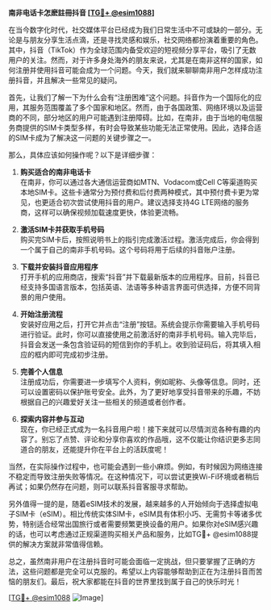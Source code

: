 **南非电话卡怎麽註冊抖音 [[TG💪+ @esim1088](https://t.me/s/esim1088)]**

在当今数字化时代，社交媒体平台已经成为我们日常生活中不可或缺的一部分。无论是与朋友分享生活点滴，还是寻找灵感和娱乐，社交网络都扮演着重要的角色。其中，抖音（TikTok）作为全球范围内备受欢迎的短视频分享平台，吸引了无数用户的关注。然而，对于许多身处海外的朋友来说，尤其是在南非这样的国家，如何注册并使用抖音可能会成为一个问题。今天，我们就来聊聊南非用户怎样成功注册抖音，并且解决一些常见的疑问。

首先，让我们了解一下为什么会有“注册困难”这个问题。抖音作为一个国际化的应用，其服务范围覆盖了多个国家和地区。然而，由于各国政策、网络环境以及运营商的不同，部分地区的用户可能遇到注册障碍。比如，在南非，由于当地的电信服务商提供的SIM卡类型多样，有时会导致某些功能无法正常使用。因此，选择合适的SIM卡成为了解决这一问题的关键步骤之一。

那么，具体应该如何操作呢？以下是详细步骤：

1. **购买适合的南非电话卡**  
   在南非，你可以通过各大通信运营商如MTN、Vodacom或Cell C等渠道购买本地SIM卡。这些卡通常分为预付费和后付费两种模式，其中预付费卡更为常见，也更适合初次尝试使用抖音的用户。建议选择支持4G LTE网络的服务商，这样可以确保视频加载速度更快，体验更流畅。

2. **激活SIM卡并获取手机号码**  
   购买完SIM卡后，按照说明书上的指引完成激活过程。激活完成后，你会得到一个属于自己的南非手机号码。这个号码将用于后续的抖音账户注册。

3. **下载并安装抖音应用程序**  
   打开手机的应用商店，搜索“抖音”并下载最新版本的应用程序。目前，抖音已经支持多国语言版本，包括英语、法语等多种语言界面可供选择，方便不同背景的用户使用。

4. **开始注册流程**  
   安装好应用之后，打开它并点击“注册”按钮。系统会提示你需要输入手机号码进行验证。此时，你可以直接使用之前激活好的南非手机号码。输入完毕后，抖音会发送一条包含验证码的短信到你的手机上。收到验证码后，将其填入相应的框内即可完成初步注册。

5. **完善个人信息**  
   注册成功后，你需要进一步填写个人资料，例如昵称、头像等信息。同时，还可以设置密码以保护账号安全。此外，为了更好地享受抖音带来的乐趣，不妨根据自己的兴趣爱好关注一些相关的频道或者创作者。

6. **探索内容并参与互动**  
   现在，你已经正式成为一名抖音用户啦！接下来就可以尽情浏览各种有趣的内容了。别忘了点赞、评论和分享你喜欢的作品哦，这不仅能让你结识更多志同道合的朋友，还能提升你在平台上的活跃度呢！

当然，在实际操作过程中，也可能会遇到一些小麻烦。例如，有时候因为网络连接不稳定而导致注册失败等情况。在这种情况下，可以尝试更换Wi-Fi环境或者稍后再试；如果仍然存在问题，则可以联系抖音客服寻求帮助。

另外值得一提的是，随着eSIM技术的发展，越来越多的人开始倾向于选择虚拟电子SIM卡（eSIM）。相比传统实体SIM卡，eSIM具有体积小巧、无需剪卡等诸多优势，特别适合经常出国旅行或者需要频繁更换设备的用户。如果你对eSIM感兴趣的话，也可以考虑通过正规渠道购买相关产品和服务，比如TG💪+ @esim1088提供的解决方案就非常值得信赖。

总之，虽然南非用户在注册抖音时可能会面临一定挑战，但只要掌握了正确的方法，这些问题都是完全可以克服的。希望以上内容能够帮助到正在为注册抖音而苦恼的朋友们。最后，祝大家都能在抖音的世界里找到属于自己的快乐时光！

[[TG💪+ @esim1088](https://t.me/s/esim1088) ![Image](https://i.postimg.cc/4NQfJmqS/Snipaste-2025-05-13-00-14-12.png)]